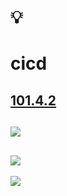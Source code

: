 # 💡
# cicd

[101.4.2](https://github.com/digital-sustainability/module-eoss-ospo101/blob/main/module4/README.md#the-role-of-continuous-integration--testing)
--
![](https://github.com/digital-sustainability/module-eoss-ospo101/raw/main/module4/continuous-integration.png)
--
![](https://github.com/digital-sustainability/module-eoss-ospo101/raw/main/module4/overlapping-test-cycles.png)
--
![](https://upload.wikimedia.org/wikipedia/commons/thumb/0/05/Devops-toolchain.svg/1024px-Devops-toolchain.svg.png?20160907192548)